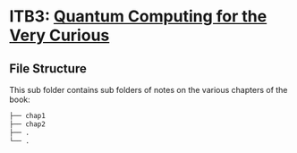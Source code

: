 # ITB3: [Quantum Computing for the Very Curious](https://quantum.country/qcvc)

## File Structure

This sub folder contains sub folders of notes on the various chapters of the book:

```bash
├── chap1
├── chap2
├── .
└── .
```
